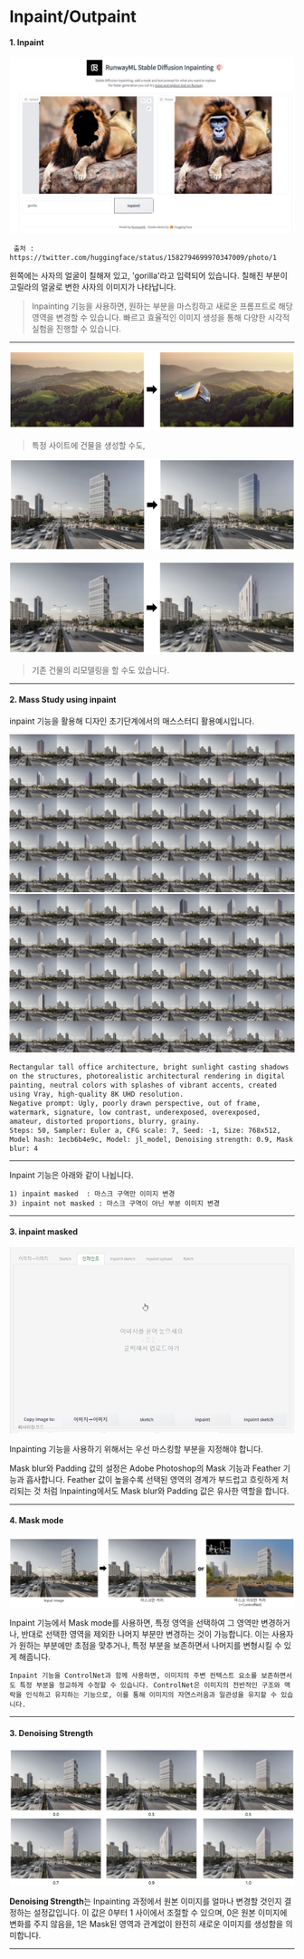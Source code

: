 # Inpaint/Outpaint

#### 1. Inpaint

<p align="center">
  <img src="../../img/inpaint1.jpg" alt="Generative AI in Architecture">
</p>


     출처 : https://twitter.com/huggingface/status/1582794699970347009/photo/1

 
왼쪽에는 사자의 얼굴이 칠해져 있고, 'gorilla'라고 입력되어 있습니다. 
칠해진 부분이 고릴라의 얼굴로 변한 사자의 이미지가 나타납니다.

>Inpainting 기능을 사용하면, 원하는 부분을 마스킹하고 새로운 프롬프트로 해당 영역을 변경할 수 있습니다.
빠르고 효율적인 이미지 생성을 통해 다양한 시각적 실험을 진행할 수 있습니다.

----

<p align="center">
  <img src="../../img/inpaint2.jpg" alt="Generative AI in Architecture">
</p>

> 특정 사이트에 건물을 생성할 수도,
<p align="center">
  <img src="../../img/inpaint3.jpg" alt="Generative AI in Architecture">
</p>
<p align="center">
  <img src="../../img/inpaint4.jpg" alt="Generative AI in Architecture">
</p>

> 기존 건물의 리모델링을 할 수도 있습니다.

----

#### 2. Mass Study using inpaint 

inpaint 기능을 활용해 디자인 초기단계에서의 매스스터디 활용예시입니다.
<p align="center">
  <img src="../../img/inpaint5.png" alt="Generative AI in Architecture">
  <img src="../../img/inpaint6.png" alt="Generative AI in Architecture">
</p>

    Rectangular tall office architecture, bright sunlight casting shadows on the structures, photorealistic architectural rendering in digital painting, neutral colors with splashes of vibrant accents, created using Vray, high-quality 8K UHD resolution.
    Negative prompt: Ugly, poorly drawn perspective, out of frame, watermark, signature, low contrast, underexposed, overexposed, amateur, distorted proportions, blurry, grainy.
    Steps: 50, Sampler: Euler a, CFG scale: 7, Seed: -1, Size: 768x512, Model hash: 1ecb6b4e9c, Model: jl_model, Denoising strength: 0.9, Mask blur: 4

----

Inpaint 기능은 아래와 같이 나뉩니다.
 
    1) inpaint masked  : 마스크 구역만 이미지 변경
    3) inpaint not masked : 마스크 구역이 아닌 부분 이미지 변경

----

#### 3. inpaint masked 

<p align="center">
  <img src="../../img/inpaint8.gif" alt="Generative AI in Architecture">
</p>

Inpainting 기능을 사용하기 위해서는 우선 마스킹할 부분을 지정해야 합니다.

Mask blur와 Padding 값의 설정은 Adobe Photoshop의 Mask 기능과 Feather 기능과 흡사합니다.
Feather 값이 높을수록 선택된 영역의 경계가 부드럽고 흐릿하게 처리되는 것 처럼
Inpainting에서도 Mask blur와 Padding 값은 유사한 역할을 합니다.

----

#### 4. Mask mode

<p align="center">
  <img src="../../img/inpaint9.jpg" alt="Generative AI in Architecture">
</p>

Inpaint 기능에서 Mask mode를 사용하면, 특정 영역을 선택하여 그 영역만 변경하거나, 반대로 선택한 영역을 제외한 나머지 부분만 변경하는 것이 가능합니다.
이는 사용자가 원하는 부분에만 초점을 맞추거나, 특정 부분을 보존하면서 나머지를 변형시킬 수 있게 해줍니다.

    Inpaint 기능을 ControlNet과 함께 사용하면, 이미지의 주변 컨텍스트 요소를 보존하면서도 특정 부분을 정교하게 수정할 수 있습니다. ControlNet은 이미지의 전반적인 구조와 맥락을 인식하고 유지하는 기능으로, 이를 통해 이미지의 자연스러움과 일관성을 유지할 수 있습니다.

----

#### 3. Denoising Strength

<p align="center">
  <img src="../../img/inpaint10.jpg" alt="Generative AI in Architecture">
</p>

**Denoising Strength**는 Inpainting 과정에서 원본 이미지를 얼마나 변경할 것인지 결정하는 설정값입니다. 
이 값은 0부터 1 사이에서 조절할 수 있으며, 0은 원본 이미지에 변화를 주지 않음을, 1은 Mask된 영역과 관계없이 완전히 새로운 이미지를 생성함을 의미합니다.

----